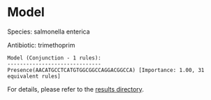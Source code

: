 
# Model

Species: salmonella enterica

Antibiotic: trimethoprim

```
Model (Conjunction - 1 rules):
------------------------------
Presence(AACATGCCTCATGTGGCGGCCAGGACGGCCA) [Importance: 1.00, 31 equivalent rules]

```

For details, please refer to the [results directory](../../../../../results/scm_b/salmonella%20enterica/trimethoprim/repeat_0/).

